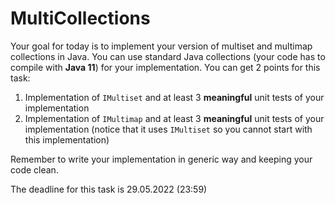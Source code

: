# MultiCollections

Your goal for today is to implement your version of multiset and multimap collections in Java.
You can use standard Java collections (your code has to compile with **Java 11**) for your implementation.
You can get 2 points for this task:
1. Implementation of `IMultiset` and at least 3 **meaningful** unit tests of your implementation
2. Implementation of `IMultimap` and at least 3 **meaningful** unit tests of your implementation (notice that it uses
`IMultiset` so you cannot start with this implementation)

Remember to write your implementation in generic way and keeping your code clean.

The deadline for this task is 29.05.2022 (23:59)

